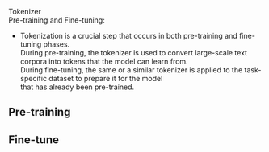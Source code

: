

Tokenizer</br>
Pre-training and Fine-tuning:</br>
- Tokenization is a crucial step that occurs in both pre-training and fine-tuning phases.</br>
During pre-training, the tokenizer is used to convert large-scale text corpora into tokens that the model can learn from.</br> 
During fine-tuning, the same or a similar tokenizer is applied to the task-specific dataset to prepare it for the model </br>
that has already been pre-trained.</br>


## Pre-training



## Fine-tune
